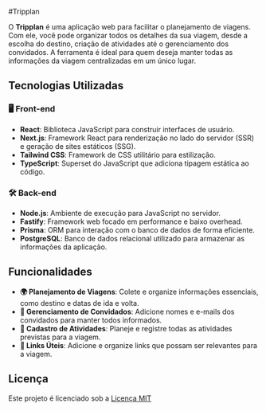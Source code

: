 #Tripplan

O **Tripplan** é uma aplicação web para facilitar o planejamento de viagens. Com ele, você pode organizar todos os detalhes da sua viagem, desde a escolha do destino, criação de atividades até o gerenciamento dos convidados. A ferramenta é ideal para quem deseja manter todas as informações da viagem centralizadas em um único lugar.

## Tecnologias Utilizadas

### 🖥️ Front-end
- **React**: Biblioteca JavaScript para construir interfaces de usuário.
- **Next.js**: Framework React para renderização no lado do servidor (SSR) e geração de sites estáticos (SSG).
- **Tailwind CSS**: Framework de CSS utilitário para estilização.
- **TypeScript**: Superset do JavaScript que adiciona tipagem estática ao código.

### 🛠️ Back-end
- **Node.js**: Ambiente de execução para JavaScript no servidor.
- **Fastify**: Framework web focado em performance e baixo overhead.
- **Prisma**: ORM para interação com o banco de dados de forma eficiente.
- **PostgreSQL**: Banco de dados relacional utilizado para armazenar as informações da aplicação.

## Funcionalidades

- **🌍 Planejamento de Viagens**: Colete e organize informações essenciais, como destino e datas de ida e volta.
- **👥 Gerenciamento de Convidados**: Adicione nomes e e-mails dos convidados para manter todos informados.
- **📝 Cadastro de Atividades**: Planeje e registre todas as atividades previstas para a viagem.
- **🔗 Links Úteis**: Adicione e organize links que possam ser relevantes para a viagem.

## Licença

Este projeto é licenciado sob a [Licença MIT](https://choosealicense.com/licenses/mit/)
